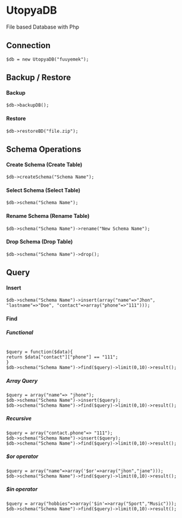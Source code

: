 # UtopyaDB
File based Database with Php

## Connection
```
$db = new UtopyaDB("fuuyemek");
```

## Backup / Restore

#### Backup

```
$db->backupDB();
```

#### Restore

```
$db->restoreBD("file.zip");
```

## Schema Operations

#### Create Schema (Create Table)

```
$db->createSchema("Schema Name");
```

#### Select Schema (Select Table)

```
$db->schema("Schema Name");
```

#### Rename Schema (Rename Table)

```
$db->schema("Schema Name")->rename("New Schema Name");
```

#### Drop Schema (Drop Table)

```
$db->schema("Schema Name")->drop();
```


## Query

#### Insert
```
$db->schema("Schema Name")->insert(array("name"=>"Jhon", "lastname"=>"Doe", "contact"=>array("phone"=>"111")));
```
#### Find
##### Functional
```

$query = function($data){
return $data["contact"]["phone"] == "111";
}
$db->schema("Schema Name")->find($query)->limit(0,10)->result();
```

##### Array Query
```
$query = array("name"=> "jhone");
$db->schema("Schema Name")->insert($query);
$db->schema("Schema Name")->find($query)->limit(0,10)->result();
```

##### Recursive
```
$query = array("contact.phone"=> "111");
$db->schema("Schema Name")->insert($query);
$db->schema("Schema Name")->find($query)->limit(0,10)->result();
```
##### $or operator
```
$query = array("name"=>array('$or'=>array("jhon","jane")));
$db->schema("Schema Name")->find($query)->limit(0,10)->result();
```
##### $in operator
```
$query = array("hobbies"=>array('$in'=>array("Sport","Music")));
$db->schema("Schema Name")->find($query)->limit(0,10)->result();
```
